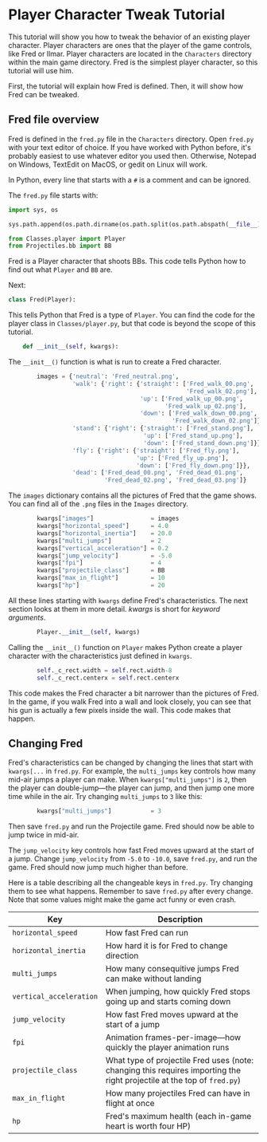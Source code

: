# Player Character Tweak Tutorial

This tutorial will show you how to tweak the behavior of an existing player character.
Player characters are ones that the player of the game controls, like Fred or Ilmar.
Player characters are located in the `Characters` directory within the main game directory.
Fred is the simplest player character, so this tutorial will use him.

First, the tutorial will explain how Fred is defined.
Then, it will show how Fred can be tweaked.

## Fred file overview

Fred is defined in the `fred.py` file in the `Characters` directory.
Open `fred.py` with your text editor of choice.
If you have worked with Python before, it's probably easiest to use whatever editor you used then.
Otherwise, Notepad on Windows, TextEdit on MacOS, or gedit on Linux will work.

In Python, every line that starts with a `#` is a comment and can be ignored.

The `fred.py` file starts with:

```python
import sys, os

sys.path.append(os.path.dirname(os.path.split(os.path.abspath(__file__))[0]))

from Classes.player import Player
from Projectiles.bb import BB
```

Fred is a Player character that shoots BBs.
This code tells Python how to find out what `Player` and `BB` are.

Next:

```python
class Fred(Player):
```

This tells Python that Fred is a type of `Player`.
You can find the code for the player class in `Classes/player.py`, but that code is beyond the scope of this tutorial.

```python
    def __init__(self, kwargs):
```

The `__init__()` function is what is run to create a Fred character.

```python
        images = {'neutral': 'Fred_neutral.png',
                  'walk': {'right': {'straight': ['Fred_walk_00.png',
                                                  'Fred_walk_02.png'],
                                     'up': ['Fred_walk_up_00.png',
                                            'Fred_walk_up_02.png'],
                                     'down': ['Fred_walk_down_00.png',
                                              'Fred_walk_down_02.png']}},
                  'stand': {'right': {'straight': ['Fred_stand.png'],
                                      'up': ['Fred_stand_up.png'],
                                      'down': ['Fred_stand_down.png']}},
                  'fly': {'right': {'straight': ['Fred_fly.png'],
                                    'up': ['Fred_fly_up.png'],
                                    'down': ['Fred_fly_down.png']}},
                  'dead': ['Fred_dead_00.png', 'Fred_dead_01.png',
                           'Fred_dead_02.png', 'Fred_dead_03.png']}
```

The `images` dictionary contains all the pictures of Fred that the game shows.
You can find all of the `.png` files in the `Images` directory.

```python
        kwargs["images"]                = images
        kwargs["horizontal_speed"]      = 4.0
        kwargs["horizontal_inertia"]    = 20.0
        kwargs["multi_jumps"]           = 2
        kwargs["vertical_acceleration"] = 0.2
        kwargs["jump_velocity"]         = -5.0
        kwargs["fpi"]                   = 4
        kwargs["projectile_class"]      = BB
        kwargs["max_in_flight"]         = 10
        kwargs["hp"]                    = 20
```

All these lines starting with `kwargs` define Fred's characteristics.
The next section looks at them in more detail.
_kwargs_ is short for _keyword arguments_.

```python
        Player.__init__(self, kwargs)
```

Calling the `__init__()` function on `Player` makes Python create a player character with the characteristics just defined in `kwargs`.

```python
        self._c_rect.width = self.rect.width-8
        self._c_rect.centerx = self.rect.centerx
```

This code makes the Fred character a bit narrower than the pictures of Fred.
In the game, if you walk Fred into a wall and look closely, you can see that his gun is actually a few pixels inside the wall.
This code makes that happen.

## Changing Fred

Fred's characteristics can be changed by changing the lines that start with `kwargs[...` in `fred.py`.
For example, the `multi_jumps` key controls how many mid-air jumps a player can make.
When `kwargs["multi_jumps"]` is `2`, then the player can double-jump&mdash;the player can jump, and then jump one more time while in the air.
Try changing `multi_jumps` to `3` like this:

```python
        kwargs["multi_jumps"]           = 3
```

Then save `fred.py` and run the Projectile game.
Fred should now be able to jump twice in mid-air.

The `jump_velocity` key controls how fast Fred moves upward at the start of a jump.
Change `jump_velocity` from `-5.0` to `-10.0`, save `fred.py`, and run the game.
Fred should now jump much higher than before.

Here is a table describing all the changeable keys in `fred.py`.
Try changing them to see what happens.
Remember to save `fred.py` after every change.
Note that some values might make the game act funny or even crash.

| Key | Description |
|-----|-------------|
|`horizontal_speed`| How fast Fred can run |
|`horizontal_inertia`| How hard it is for Fred to change direction |
|`multi_jumps`| How many consequitive jumps Fred can make without landing |
|`vertical_acceleration`| When jumping, how quickly Fred stops going up and starts coming down |
|`jump_velocity`| How fast Fred moves upward at the start of a jump |
|`fpi`| Animation frames-per-image&mdash;how quickly the player animation runs |
|`projectile_class`| What type of projectile Fred uses (note: changing this requires importing the right projectile at the top of `fred.py`) |
|`max_in_flight`| How many projectiles Fred can have in flight at once |
|`hp`| Fred's maximum health (each in-game heart is worth four HP) |

